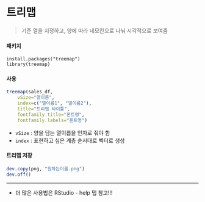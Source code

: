 # 트리맵

> 기준 열을 지정하고, 양에 따라 네모칸으로 나눠 시각적으로 보여줌

#### 패키지

```
install.packages("treemap")
library(treemap)
```

#### 사용

```R
treemap(sales_df, 
	vSize="열이름", 
	index=c("열이름1", "열이름2"), 
	title="트리맵 타이틀", 
	fontfamily.title="폰트명", 
	fontfamily.labels="폰트명")
```

* `vSize` : 양을 담는 열이름을 인자로 줘야 함
* `index` : 표현하고 싶은 계층 순서대로 벡터로 생성

#### 트리맵 저장

```R
dev.copy(png, "원하는이름.png")
dev.off()
```



---



* 더 많은 사용법은 RStudio - help 탭 참고!!!

